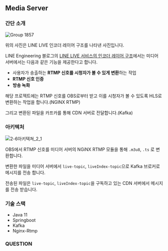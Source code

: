 ## Media Server

### 간단 소개

![Group 1857](https://user-images.githubusercontent.com/102807742/218668956-b750afd3-88f6-4990-8144-0540cc3adddd.png)


위의 사진은 LINE LIVE 인코더 레이어 구조를 나타낸 사진입니다.

LINE Engineering 블로그의 [LINE LIVE 서비스의 인코더 레이어 구조](https://engineering.linecorp.com/ko/blog/the-structure-of-the-line-live-s-encoder-layer/#cdn-origin-server)에서는 미디어 서버에서는 다음과 같은 기능을 제공한다고 합니다.

+ 사용자가 송출하는 **RTMP 신호를 시청자가 볼 수 있게 변환**하는 작업
+ **RTMP 신호 인증**
+ **방송 녹화**

해당 프로젝트에는 RTMP 신호를 OBS로부터 받고 이를 시청자가 볼 수 있도록 HLS로 변환하는 작업을 합니다.(NGINX RTMP)

그리고 변환된 파일을 카프카를 통해 CDN 서버로 전달합니다.(Kafka)

### 아키텍처

![2-6아키텍쳐_2_1](https://user-images.githubusercontent.com/102807742/218659328-91450a9c-05db-443d-98f2-3f1278b5b7c2.jpg)

OBS에서 RTMP 신호를 미디어 서버의 NGiNX RTMP 모듈을 통해 `.m3u8`, `.ts` 로 변환합니다.

변환한 파일을 미디어 서버에서 `live-topic`, `liveIndex-topic`으로 Kafka 브로커로 메시지를 전송 합니다.

전송된 파일은 `live-topic`, `liveIndex-topic`을 구독하고 있는 CDN 서버에서 메시지를 전송 받습니다.

### 기술 스택

+ Java 11
+ Springboot
+ Kafka
+ Nginx-Rtmp

### QUESTION

